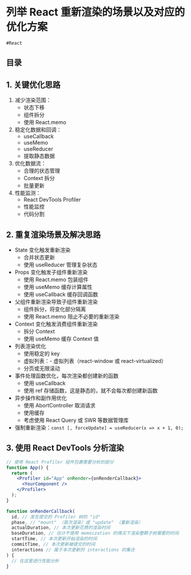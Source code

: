 
# 列举 React 重新渲染的场景以及对应的优化方案


`#React` 


## 目录
<!-- toc -->
 ## 1. 关键优化思路 

1. 减少渲染范围：
    - 状态下移
    - 组件拆分
    - 使用 React.memo
2. 稳定化数据和回调：
    - useCallback
    - useMemo
    - useReducer
    - 提取静态数据
3. 优化数据流：
    - 合理的状态管理
    - Context 拆分
    - 批量更新
4. 性能监测：
    - React DevTools Profiler
    - 性能监控
    - 代码分割

## 2. 重复渲染场景及解决思路

- State 变化触发重新渲染
	- 合并状态更新
	- 使用 useReducer 管理复杂状态
- Props 变化触发子组件重新渲染
	- 使用 React.memo 包装组件
	- 使用 useMemo 缓存计算属性
	- 使用 useCallback 缓存回调函数
- 父组件重新渲染导致子组件重新渲染
	- 组件拆分，将变化部分隔离
	- 使用 React.memo 阻止不必要的重新渲染
- Context 变化触发消费组件重新渲染
	- 拆分 Context
	- 使用 useMemo 缓存 Context 值
- 列表渲染优化
	- 使用稳定的 key
	- 虚拟列表：- 虚拟列表（react-window 或 react-virtualized）
	- 分页或无限滚动
- 事件处理函数优化，每次渲染都创建新的函数
	- 使用 useCallback
	-  使用 ref 存储函数，这是静态的，就不会每次都创建新函数
- 异步操作和副作用优化
	- 使用 AbortController 取消请求
	- 使用缓存
	- 考虑使用 React Query 或 SWR 等数据管理库
- 强制重新渲染：`const [, forceUpdate] = useReducer(x => x + 1, 0);`

## 3. 使用 React DevTools 分析渲染

```jsx
// 使用 React Profiler 组件包裹需要分析的部分
function App() {
  return (
    <Profiler id="App" onRender={onRenderCallback}>
      <YourComponent />
    </Profiler>
  );
}

function onRenderCallback(
  id, // 发生提交的 Profiler 树的 "id"
  phase, // "mount" （首次渲染）或 "update" （重新渲染）
  actualDuration, // 本次更新花费的渲染时间
  baseDuration, // 估计不使用 memoization 的情况下渲染整颗子树需要的时间
  startTime, // 本次更新开始渲染的时间
  commitTime, // 本次更新被提交的时间
  interactions // 属于本次更新的 interactions 的集合
) {
  // 在这里进行性能分析
}
```